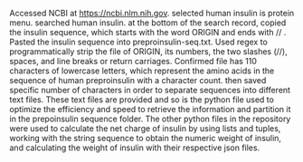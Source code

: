 Accessed NCBI at https://ncbi.nlm.nih.gov. selected human insulin is protein menu. searched human insulin. at the bottom of the search record, copied the insulin sequence, which starts with the word ORIGIN and ends with // . Pasted the insulin sequence into preproinsulin-seq.txt. Used regex to programmatically strip the file of ORIGIN, its numbers, the two slashes (//), spaces, and line breaks or return carriages. Confirmed file has 110 characters of lowercase letters, which represent the amino acids in the sequence of human preproinsulin with a character count. then saved specific number of characters in order to separate sequences into different text files. These text files are provided and so is the python file used to optimize the efficiency and speed to retrieve the information and partition it in the prepoinsulin sequence folder. The other python files in the repository were used to calculate the net charge of insulin by using lists and tuples, working with the string sequence to obtain the numeric weight of insulin, and calculating the weight of insulin with their respective json files.
